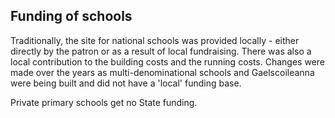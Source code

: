 ##  Funding of schools

Traditionally, the site for national schools was provided locally - either
directly by the patron or as a result of local fundraising. There was also a
local contribution to the building costs and the running costs. Changes were
made over the years as multi-denominational schools and Gaelscoileanna were
being built and did not have a 'local' funding base.

Private primary schools get no State funding.
